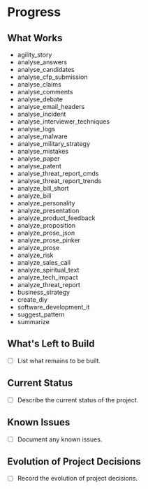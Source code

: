 # Progress

## What Works

- agility_story
- analyse_answers
- analyse_candidates
- analyse_cfp_submission
- analyse_claims
- analyse_comments
- analyse_debate
- analyse_email_headers
- analyse_incident
- analyse_interviewer_techniques
- analyse_logs
- analyse_malware
- analyse_military_strategy
- analyse_mistakes
- analyse_paper
- analyse_patent
- analyse_threat_report_cmds
- analyse_threat_report_trends
- analyze_bill_short
- analyze_bill
- analyze_personality
- analyze_presentation
- analyze_product_feedback
- analyze_proposition
- analyze_prose_json
- analyze_prose_pinker
- analyze_prose
- analyze_risk
- analyze_sales_call
- analyze_spiritual_text
- analyze_tech_impact
- analyze_threat_report
- business_strategy
- create_diy
- software_development_it
- suggest_pattern
- summarize

## What's Left to Build

- [ ] List what remains to be built.

## Current Status

- [ ] Describe the current status of the project.

## Known Issues

- [ ] Document any known issues.

## Evolution of Project Decisions

- [ ] Record the evolution of project decisions.
